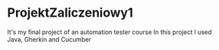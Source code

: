 # ProjektZaliczeniowy1

It's my final project of an automation tester course
In this project I used Java, Gherkin and Cucumber
